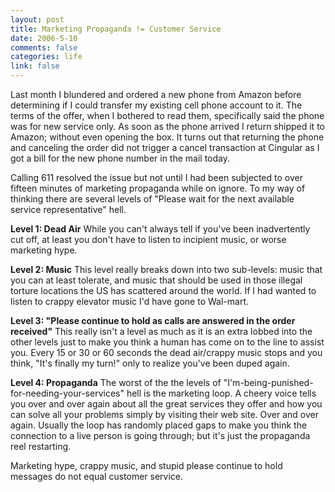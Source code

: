```yaml
--- 
layout: post
title: Marketing Propaganda != Customer Service
date: 2006-5-10
comments: false
categories: life
link: false
---
```

Last month I blundered and ordered a new phone from Amazon before determining if I could transfer my existing cell phone account to it. The terms of the offer, when I bothered to read them, specifically said the phone was for new service only. As soon as the phone arrived I return shipped it to Amazon; without even opening the box. It turns out that returning the phone and canceling the order did not trigger a cancel transaction at Cingular as I got a bill for the new phone number in the mail today.

Calling 611 resolved the issue but not until I had been subjected to over fifteen minutes of marketing propaganda while on ignore. To my way of thinking there are several levels of "Please wait for the next available service representative" hell.

<strong>Level 1: Dead Air</strong>
While you can't always tell if you've been inadvertently cut off, at least you don't have to listen to incipient music, or worse marketing hype.

<strong>Level 2: Music</strong>
This level really breaks down into two sub-levels: music that you can at least tolerate, and music that should be used in those illegal torture locations the US has scattered around the world. If I had wanted to listen to crappy elevator music I'd have gone to Wal-mart.

<strong>Level 3: "Please continue to hold as calls are answered in the order received"</strong>
This really isn't a level as much as it is an extra lobbed into the other levels just to make you think a human has come on to the line to assist you. Every 15 or 30 or 60 seconds the dead air/crappy music stops and you think, "It's finally my turn!" only to realize you've been duped again.

<strong>Level 4: Propaganda</strong>
The worst of the the levels of "I'm-being-punished-for-needing-your-services" hell is the marketing loop. A cheery voice tells you over and over again about all the great services they offer and how you can solve all your problems simply by visiting their web site. Over and over again. Usually the loop has randomly placed gaps to make you think the connection to a live person is going through; but it's just the propaganda reel restarting.

Marketing hype, crappy music, and stupid please continue to hold messages do not equal customer service.
